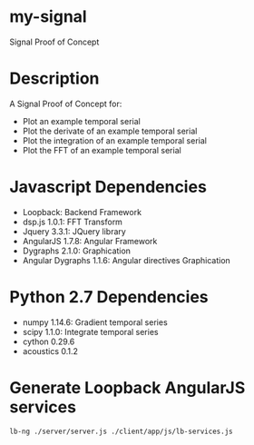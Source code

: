 # my-signal
Signal Proof of Concept

# Description
A Signal Proof of Concept for:
* Plot an example temporal serial
* Plot the derivate of an example temporal serial
* Plot the integration of an example temporal serial
* Plot the FFT of an example temporal serial

# Javascript Dependencies
* Loopback: Backend Framework
* dsp.js 1.0.1: FFT Transform
* Jquery 3.3.1: JQuery library
* AngularJS 1.7.8: Angular Framework
* Dygraphs 2.1.0: Graphication
* Angular Dygraphs 1.1.6: Angular directives Graphication

# Python 2.7 Dependencies
* numpy 1.14.6: Gradient temporal series
* scipy 1.1.0: Integrate temporal series
* cython 0.29.6
* acoustics 0.1.2

# Generate Loopback AngularJS services
```lb-ng ./server/server.js ./client/app/js/lb-services.js```